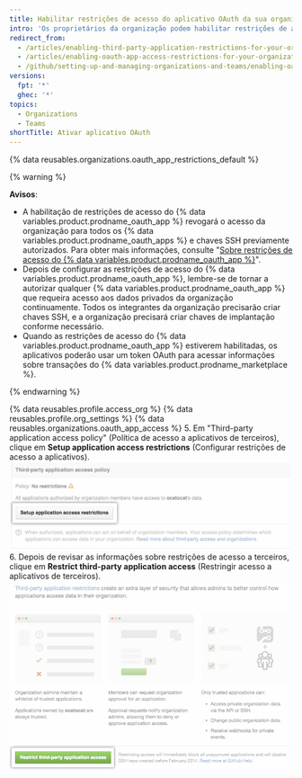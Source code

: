 ```yaml
---
title: Habilitar restrições de acesso do aplicativo OAuth da sua organização
intro: 'Os proprietários da organização podem habilitar restrições de acesso do {% data variables.product.prodname_oauth_app %} para impedir que aplicativos não confiáveis acessem recursos da organização ao permitir que integrantes da organização usem {% data variables.product.prodname_oauth_apps %} para suas contas pessoais.'
redirect_from:
  - /articles/enabling-third-party-application-restrictions-for-your-organization/
  - /articles/enabling-oauth-app-access-restrictions-for-your-organization
  - /github/setting-up-and-managing-organizations-and-teams/enabling-oauth-app-access-restrictions-for-your-organization
versions:
  fpt: '*'
  ghec: '*'
topics:
  - Organizations
  - Teams
shortTitle: Ativar aplicativo OAuth
---
```


{% data reusables.organizations.oauth_app_restrictions_default %}

{% warning %}

**Avisos**:
- A habilitação de restrições de acesso do {% data variables.product.prodname_oauth_app %} revogará o acesso da organização para todos os {% data variables.product.prodname_oauth_apps %} e chaves SSH previamente autorizados. Para obter mais informações, consulte "[Sobre restrições de acesso do {% data variables.product.prodname_oauth_app %}](/articles/about-oauth-app-access-restrictions)".
- Depois de configurar as restrições de acesso do {% data variables.product.prodname_oauth_app %}, lembre-se de tornar a autorizar qualquer {% data variables.product.prodname_oauth_app %} que requeira acesso aos dados privados da organização continuamente. Todos os integrantes da organização precisarão criar chaves SSH, e a organização precisará criar chaves de implantação conforme necessário.
- Quando as restrições de acesso do {% data variables.product.prodname_oauth_app %} estiverem habilitadas, os aplicativos poderão usar um token OAuth para acessar informações sobre transações do {% data variables.product.prodname_marketplace %}.

{% endwarning %}

{% data reusables.profile.access_org %}
{% data reusables.profile.org_settings %}
{% data reusables.organizations.oauth_app_access %}
5. Em "Third-party application access policy" (Política de acesso a aplicativos de terceiros), clique em **Setup application access restrictions** (Configurar restrições de acesso a aplicativos). ![Botão Set up restrictions (Configurar restrições)](/assets/images/help/settings/settings-third-party-set-up-restrictions.png)
6. Depois de revisar as informações sobre restrições de acesso a terceiros, clique em **Restrict third-party application access** (Restringir acesso a aplicativos de terceiros). ![Botão Restriction confirmation (Confirmação de restrição)](/assets/images/help/settings/settings-third-party-restrict-confirm.png)
